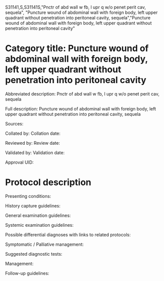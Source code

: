 S31141,S,S31141S,"Pnctr of abd wall w fb, l upr q w/o penet perit cav, sequela", "Puncture wound of abdominal wall with foreign body, left upper quadrant without penetration into peritoneal cavity, sequela","Puncture wound of abdominal wall with foreign body, left upper quadrant without penetration into peritoneal cavity"
# Category title: Puncture wound of abdominal wall with foreign body, left upper quadrant without penetration into peritoneal cavity

Abbreviated description: Pnctr of abd wall w fb, l upr q w/o penet perit cav, sequela

Full description: Puncture wound of abdominal wall with foreign body, left upper quadrant without penetration into peritoneal cavity, sequela

Sources:

Collated by:
Collation date:

Reviewed by:
Review date:

Validated by:
Validation date:

Approval UID:

# Protocol description

Presenting conditions:

History capture guidelines:

General examination guidelines:

Systemic examination guidelines:

Possible differential diagnoses with links to related protocols:

Symptomatic / Palliative management:

Suggested diagnostic tests:

Management:

Follow-up guidelines:
